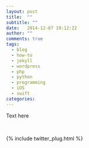 ```yaml
---
layout: post
title:  ""
subtitle: ""
date:   2014-12-07 19:12:22
author: ""
comments: true
tags:
  - blog
  - how-to
  - jekyll
  - wordpress
  - php
  - python
  - programming
  - iOS
  - swift
categories: 
---
```


Text here
   


<p>&nbsp;</p>
{% include twitter_plug.html %}
  
